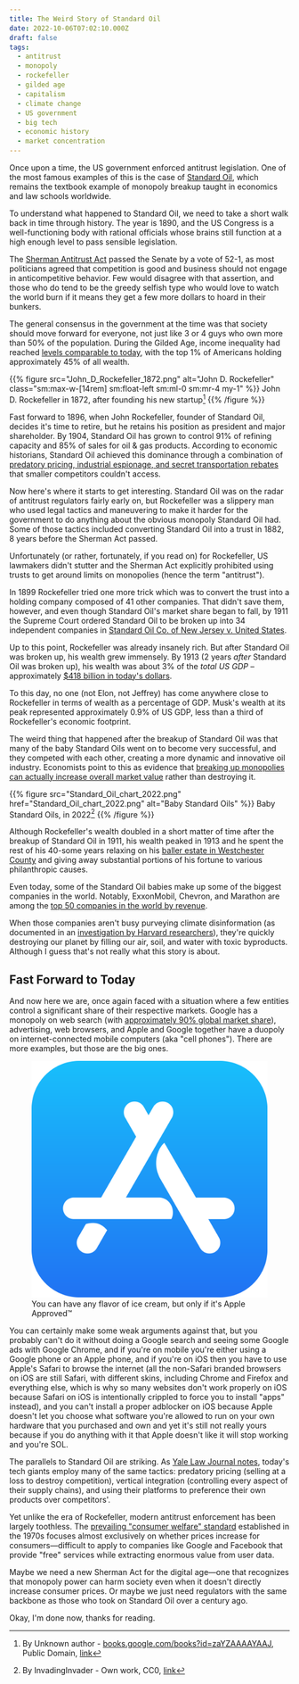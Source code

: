 ```yaml
---
title: The Weird Story of Standard Oil
date: 2022-10-06T07:02:10.000Z
draft: false
tags:
  - antitrust
  - monopoly
  - rockefeller
  - gilded age
  - capitalism
  - climate change
  - US government
  - big tech
  - economic history
  - market concentration
---
```


Once upon a time, the US government enforced antitrust legislation. One of the most famous examples of this is the case of [Standard Oil](https://en.wikipedia.org/wiki/Standard_Oil), which remains the textbook example of monopoly breakup taught in economics and law schools worldwide.

To understand what happened to Standard Oil, we need to take a short walk back in time through history. The year is 1890, and the US Congress is a well-functioning body with rational officials whose brains still function at a high enough level to pass sensible legislation.

The [Sherman Antitrust Act](https://en.wikipedia.org/wiki/Sherman_Antitrust_Act) passed the Senate by a vote of 52-1, as most politicians agreed that competition is good and business should not engage in anticompetitive behavior. Few would disagree with that assertion, and those who do tend to be the greedy selfish type who would love to watch the world burn if it means they get a few more dollars to hoard in their bunkers.

The general consensus in the government at the time was that society should move forward for everyone, not just like 3 or 4 guys who own more than 50% of the population. During the Gilded Age, income inequality had reached [levels comparable to today](https://inequality.org/facts/income-inequality/), with the top 1% of Americans holding approximately 45% of all wealth.

{{% figure
    src="John_D_Rockefeller_1872.png"
    alt="John D. Rockefeller"
    class="sm:max-w-[14rem] sm:float-left sm:ml-0 sm:mr-4 my-1"
%}}
John D. Rockefeller in 1872, after founding his new startup[^1]
{{% /figure %}}

Fast forward to 1896, when John Rockefeller, founder of Standard Oil, decides it's time to retire, but he retains his position as president and major shareholder. By 1904, Standard Oil has grown to control 91% of refining capacity and 85% of sales for oil & gas products. According to economic historians, Standard Oil achieved this dominance through a combination of [predatory pricing, industrial espionage, and secret transportation rebates](https://en.wikipedia.org/wiki/Standard_Oil) that smaller competitors couldn't access.

Now here's where it starts to get interesting. Standard Oil was on the radar of antitrust regulators fairly early on, but Rockefeller was a slippery man who used legal tactics and maneuvering to make it harder for the government to do anything about the obvious monopoly Standard Oil had. Some of those tactics included converting Standard Oil into a trust in 1882, 8 years before the Sherman Act passed.

Unfortunately (or rather, fortunately, if you read on) for Rockefeller, US lawmakers didn't stutter and the Sherman Act explicitly prohibited using trusts to get around limits on monopolies (hence the term "antitrust").

In 1899 Rockefeller tried one more trick which was to convert the trust into a holding company composed of 41 other companies. That didn't save them, however, and even though Standard Oil's market share began to fall, by 1911 the Supreme Court ordered Standard Oil to be broken up into 34 independent companies in [Standard Oil Co. of New Jersey v. United States](https://supreme.justia.com/cases/federal/us/221/1/).

Up to this point, Rockefeller was already insanely rich. But after Standard Oil was broken up, his wealth grew immensely. By 1913 (2 years _after_ Standard Oil was broken up), his wealth was about 3% of the _total US GDP_ – approximately [$418 billion in today's dollars](https://en.wikipedia.org/wiki/John_D._Rockefeller).

To this day, no one (not Elon, not Jeffrey) has come anywhere close to Rockefeller in terms of wealth as a percentage of GDP. Musk's wealth at its peak represented approximately 0.9% of US GDP, less than a third of Rockefeller's economic footprint.

The weird thing that happened after the breakup of Standard Oil was that many of the baby Standard Oils went on to become very successful, and they competed with each other, creating a more dynamic and innovative oil industry. Economists point to this as evidence that [breaking up monopolies can actually increase overall market value](https://en.wikipedia.org/wiki/Standard_Oil) rather than destroying it.

{{% figure
  src="Standard_Oil_chart_2022.png"
  href="Standard_Oil_chart_2022.png"
  alt="Baby Standard Oils"
  %}}
Baby Standard Oils, in 2022[^2]
{{% /figure %}}

Although Rockefeller's wealth doubled in a short matter of time after the breakup of Standard Oil in 1911, his wealth peaked in 1913 and he spent the rest of his 40-some years relaxing on his [baller estate in Westchester County](https://en.wikipedia.org/wiki/Kykuit) and giving away substantial portions of his fortune to various philanthropic causes.

Even today, some of the Standard Oil babies make up some of the biggest companies in the world. Notably, ExxonMobil, Chevron, and Marathon are among the [top 50 companies in the world by revenue](https://en.wikipedia.org/wiki/List_of_largest_companies_by_revenue).

When those companies aren't busy purveying climate disinformation (as documented in an [investigation by Harvard researchers](https://news.harvard.edu/gazette/story/2023/01/harvard-led-analysis-finds-exxonmobil-internal-research-accurately-predicted-climate-change/)), they're quickly destroying our planet by filling our air, soil, and water with toxic byproducts. Although I guess that's not really what this story is about.

## Fast Forward to Today

And now here we are, once again faced with a situation where a few entities control a significant share of their respective markets. Google has a monopoly on web search (with [approximately 90% global market share](https://gs.statcounter.com/search-engine-market-share)), advertising, web browsers, and Apple and Google together have a duopoly on internet-connected mobile computers (aka "cell phones"). There are more examples, but those are the big ones.

<figure class="sm:max-w-[16rem] sm:float-right sm:mr-0 sm:ml-4 my-1">
  <img class="my-0 rounded-md" src="App_Store_(iOS).svg" alt="App Store" />
  <figcaption>You can have any flavor of ice cream, but only if it's Apple Approved&#8482;</figcaption>
</figure>

You can certainly make some weak arguments against that, but you probably can't do it without doing a Google search and seeing some Google ads with Google Chrome, and if you're on mobile you're either using a Google phone or an Apple phone, and if you're on iOS then you have to use Apple's Safari to browse the internet (all the non-Safari branded browsers on iOS are still Safari, with different skins, including Chrome and Firefox and everything else, which is why so many websites don't work properly on iOS because Safari on iOS is intentionally crippled to force you to install "apps" instead), and you can't install a proper adblocker on iOS because Apple doesn't let you choose what software you're allowed to run on your own hardware that you purchased and own and yet it's still not really yours because if you do anything with it that Apple doesn't like it will stop working and you're SOL.

The parallels to Standard Oil are striking. As [Yale Law Journal notes](https://www.yalelawjournal.org/note/amazons-antitrust-paradox), today's tech giants employ many of the same tactics: predatory pricing (selling at a loss to destroy competition), vertical integration (controlling every aspect of their supply chains), and using their platforms to preference their own products over competitors'.

Yet unlike the era of Rockefeller, modern antitrust enforcement has been largely toothless. The [prevailing "consumer welfare" standard](https://www.yalelawjournal.org/note/the-obsolescence-of-advertising-in-the-information-age) established in the 1970s focuses almost exclusively on whether prices increase for consumers—difficult to apply to companies like Google and Facebook that provide "free" services while extracting enormous value from user data.

Maybe we need a new Sherman Act for the digital age—one that recognizes that monopoly power can harm society even when it doesn't directly increase consumer prices. Or maybe we just need regulators with the same backbone as those who took on Standard Oil over a century ago.

Okay, I'm done now, thanks for reading.

[^1]: By Unknown author - [books.google.com/books?id=zaYZAAAAYAAJ](https://books.google.com/books?id=zaYZAAAAYAAJ), Public Domain, [link](https://commons.wikimedia.org/w/index.php?curid=11340931)
[^2]: By InvadingInvader - Own work, CC0, [link](https://commons.wikimedia.org/w/index.php?curid=123396722)
